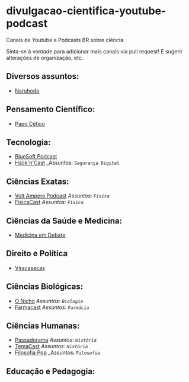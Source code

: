 # divulgacao-cientifica-youtube-podcast
Canais de Youtube e Podcasts BR sobre ciência.

Sinta-se à vontade para adicionar mais canais via pull request! E sugerir alterações de organização, etc.

## Diversos assuntos:

- [Naruhodo](https://www.b9.com.br/podcasts/naruhodo/)


## Pensamento Científico:
- [Papo Cético](https://www.mitografias.com.br/category/podcast/papo-cetico/)

## Tecnologia:
- [BlueSoft Podcast](https://labs.bluesoft.com.br/tag/podcast/)
- [Hack'n'Cast](http://hackncast.org/) _Assuntos: `Segurança Digital` 

## Ciências Exatas:

- [Volt Ampere Podcast](http://hexatronic.com.br/category/podcast/) _Assuntos: `Física`_
- [FísicaCast](https://anchor.fm/fisicast) _Assuntos: `Física`_

## Ciências da Saúde e Medicina:

- [Medicina em Debate](http://medicinaemdebate.com.br/)

## Direito e Política

- [Viracasacas](https://viracasacas.com/)


## Ciências Biológicas: 

- [O Nicho](https://onichopodcast.wordpress.com/) _Assuntos: `Biologia`_
- [Farmacast](http://farmacast.com.br/category/podcast/) _Assuntos: `Farmácia`_ 

## Ciências Humanas:

- [Passadorama](https://passadorama.com/) _Assuntos: `História`_
- [TemaCast](http://temacast.com.br/wp/podcasts/) _Assuntos: `História`_
- [Filosofia Pop](http://filosofiapop.com.br/category/podcast/) _Assuntos: `Filosofia`

## Educação e Pedagogia:









